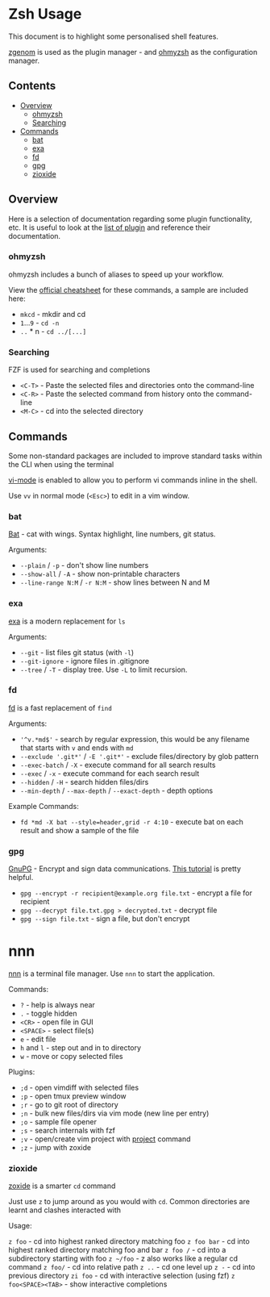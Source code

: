 # Zsh Usage

This document is to highlight some personalised shell features.

[zgenom](https://github.com/jandamm/zgenom) is used as the plugin manager - and [ohmyzsh](https://github.com/ohmyzsh/ohmyzsh/) as the configuration manager.

## Contents

<!-- vim-md-toc format=bullets ignore=^Contents$ -->
* [Overview](#overview)
  * [ohmyzsh](#ohmyzsh)
  * [Searching](#searching)
* [Commands](#commands)
  * [bat](#bat)
  * [exa](#exa)
  * [fd](#fd)
  * [gpg](#gpg)
  * [zioxide](#zioxide)
<!-- vim-md-toc END -->

## Overview

Here is a selection of documentation regarding some plugin functionality, etc. It is useful to look at the [list of plugin](./.zsh/plugins.zsh) and reference their documentation.

### ohmyzsh

ohmyzsh includes a bunch of aliases to speed up your workflow.

View the [official cheatsheet](https://github.com/ohmyzsh/ohmyzsh/wiki/Cheatsheet) for these commands, a sample are included here:

- `mkcd` - mkdir and cd
- `1`...`9` - `cd -n`
- `..` * n - `cd ../[...]`

### Searching

FZF is used for searching and completions

- `<C-T>` - Paste the selected files and directories onto the command-line
- `<C-R>` - Paste the selected command from history onto the command-line
- `<M-C>` - cd into the selected directory

## Commands

Some non-standard packages are included to improve standard tasks within the CLI when using the terminal

[vi-mode](https://github.com/ohmyzsh/ohmyzsh/tree/master/plugins/vi-mode) is enabled to allow you to perform vi commands inline in the shell.

Use `vv` in normal mode (`<Esc>`) to edit in a vim window.

### bat

[Bat](https://github.com/sharkdp/bat) - cat with wings. Syntax highlight, line numbers, git status.

Arguments:

- `--plain` / `-p` - don't show line numbers
- `--show-all` / `-A` - show non-printable characters
- `--line-range N:M` / `-r N:M` - show lines between N and M

### exa

[exa](https://github.com/ogham/exa) is a modern replacement for `ls`

Arguments:

- `--git` - list files git status (with `-l`)
- `--git-ignore` - ignore files in .gitignore
- `--tree` / `-T` - display tree. Use `-L` to limit recursion.

### fd

[fd](https://github.com/sharkdp/fd) is a fast replacement of `find`

Arguments:

- `'^v.*md$'` - search by regular expression, this would be any filename that starts with `v` and ends with `md`
- `--exclude '.git*'` / `-E '.git*'` - exclude files/directory by glob pattern
- `--exec-batch` / `-X` - execute command for all search results
- `--exec` / `-x` - execute command for each search result
- `--hidden` / `-H` - search hidden files/dirs
- `--min-depth` / `--max-depth` / `--exact-depth` - depth options

Example Commands:

- `fd *md -X bat --style=header,grid -r 4:10` - execute bat on each result and show a sample of the file

### gpg

[GnuPG](https://gnupg.org/) - Encrypt and sign data communications. [This tutorial](https://www.devdungeon.com/content/gpg-tutorial) is pretty helpful.


- `gpg --encrypt -r recipient@example.org file.txt` - encrypt a file for recipient
- `gpg --decrypt file.txt.gpg > decrypted.txt` - decrypt file
- `gpg --sign file.txt` - sign a file, but don't encrypt

# nnn

[nnn](https://github.com/jarun/nnn) is a terminal file manager. Use `nnn` to start the application.

Commands:

- `?` - help is always near
- `.` - toggle hidden
- `<CR>` - open file in GUI
- `<SPACE>` - select file(s)
- `e` - edit file
- `h` and `l` - step out and in to directory
- `w` - move or copy selected files

Plugins:

- `;d` - open vimdiff with selected files
- `;p` - open tmux preview window
- `;r` - go to git root of directory
- `;n` - bulk new files/dirs via vim mode (new line per entry)
- `;o` - sample file opener
- `;s` - search internals with fzf
- `;v` - open/create vim project with [project](../bin/project) command
- `;z` - jump with zoxide

### zioxide

[zoxide](https://github.com/ajeetdsouza/zoxide) is a smarter `cd` command

Just use `z` to jump around as you would with `cd`. Common directories are learnt and clashes interacted with

Usage:

`z foo` - cd into highest ranked directory matching foo
`z foo bar` - cd into highest ranked directory matching foo and bar
`z foo /` - cd into a subdirectory starting with foo
`z ~/foo` - z also works like a regular cd command
`z foo/` - cd into relative path
`z ..` - cd one level up
`z -` - cd into previous directory
`zi foo` - cd with interactive selection (using fzf)
`z foo<SPACE><TAB>` - show interactive completions
